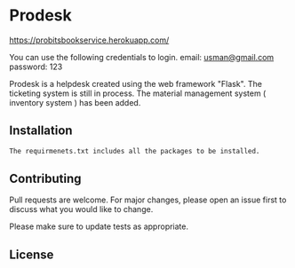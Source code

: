 # Prodesk

https://probitsbookservice.herokuapp.com/

You can use the following credentials to login.
email: usman@gmail.com 
password: 123

Prodesk is a helpdesk created using the web framework "Flask". The ticketing system is still in process. The material management system ( inventory system ) has been added.
## Installation

```bash
The requirmenets.txt includes all the packages to be installed.
```


## Contributing
Pull requests are welcome. For major changes, please open an issue first to discuss what you would like to change.

Please make sure to update tests as appropriate.

## License

